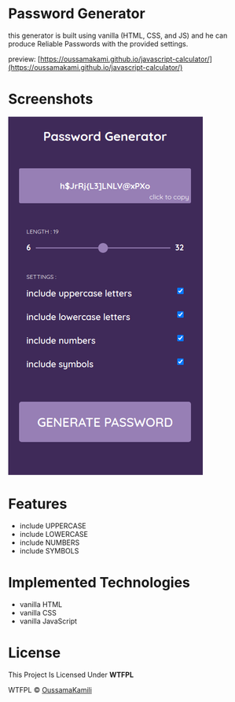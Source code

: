 # Password Generator
this generator is built using vanilla (HTML, CSS, and JS) and he can produce Reliable Passwords with the provided settings.

preview: 
[https://oussamakami.github.io/javascript-calculator/](https://oussamakami.github.io/javascript-calculator/)
# Screenshots
![mobiles screenshot](./imgs/screenshot.png)
# Features
* include UPPERCASE
* include LOWERCASE
* include NUMBERS
* include SYMBOLS
# Implemented Technologies
* vanilla HTML
* vanilla CSS
* vanilla JavaScript
# License
This Project Is Licensed Under **WTFPL**

WTFPL &copy; [OussamaKamili](https://github.com/oussamakami/password-generator/blob/master/License)